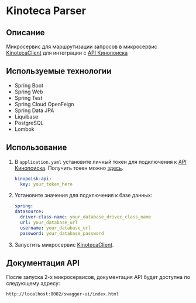 # Kinoteca Parser

## Описание
Микросервис для маршрутизации запросов в микросервис [KinotecaClient](https://github.com/navI-minkoff/KinotecaClient) для интеграции c [API Кинопоиска](https://api.kinopoisk.dev/documentation)
## Используемые технологии
- Spring Boot
- Spring Web
- Spring Test
- Spring Cloud OpenFeign
- Spring Data JPA
- Liquibase
- PostgreSQL
- Lombok

## Использование
1. В `application.yaml` установите личный токен для подключения к [API Кинопоиска](https://api.kinopoisk.dev/documentation). Получить токен можно [здесь](https://t.me/kinopoiskdev_bot).
    ```yaml
    kinopoisk-api:
      key: your_token_here
    ```
2. Установите значения для подключения к базе данных:
    ```yaml
   spring:
    datasource:
      driver-class-name: your_database_driver_class_name
      url: your_database_url
      username: your_database_url
      password: your_database_password
    ```
3. Запустить микросервис [KinotecaClient](https://github.com/navI-minkoff/KinotecaClient).

## Документация API
После запуска 2-х микросервисов, документация API будет доступна по следующему адресу:
```
http://localhost:8082/swagger-ui/index.html
```
 
